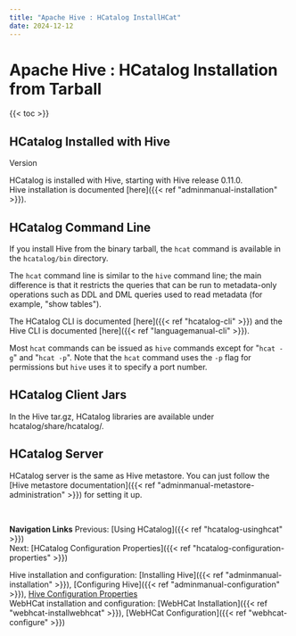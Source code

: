 ```yaml
---
title: "Apache Hive : HCatalog InstallHCat"
date: 2024-12-12
---
```


# Apache Hive : HCatalog Installation from Tarball

{{< toc >}}

## HCatalog Installed with Hive

Version

HCatalog is installed with Hive, starting with Hive release 0.11.0.  
 Hive installation is documented [here]({{< ref "adminmanual-installation" >}}).

## HCatalog Command Line

If you install Hive from the binary tarball, the `hcat` command is available in the `hcatalog/bin` directory.

The `hcat` command line is similar to the `hive` command line; the main difference is that it restricts the queries that can be run to metadata-only operations such as DDL and DML queries used to read metadata (for example, "show tables").

The HCatalog CLI is documented [here]({{< ref "hcatalog-cli" >}}) and the Hive CLI is documented [here]({{< ref "languagemanual-cli" >}}).

Most `hcat` commands can be issued as `hive` commands except for "`hcat -g`" and "`hcat -p`". Note that the `hcat` command uses the `-p` flag for permissions but `hive` uses it to specify a port number.

## HCatalog Client Jars

In the Hive tar.gz, HCatalog libraries are available under hcatalog/share/hcatalog/.

## HCatalog Server

HCatalog server is the same as Hive metastore. You can just follow the [Hive metastore documentation]({{< ref "adminmanual-metastore-administration" >}}) for setting it up.

 

**Navigation Links**
Previous: [Using HCatalog]({{< ref "hcatalog-usinghcat" >}})  
 Next: [HCatalog Configuration Properties]({{< ref "hcatalog-configuration-properties" >}})

Hive installation and configuration: [Installing Hive]({{< ref "adminmanual-installation" >}}), [Configuring Hive]({{< ref "adminmanual-configuration" >}}), [Hive Configuration Properties](https://hive.apache.org/docs/latest/user/configuration-properties)  
 WebHCat installation and configuration: [WebHCat Installation]({{< ref "webhcat-installwebhcat" >}}), [WebHCat Configuration]({{< ref "webhcat-configure" >}})



 

 

